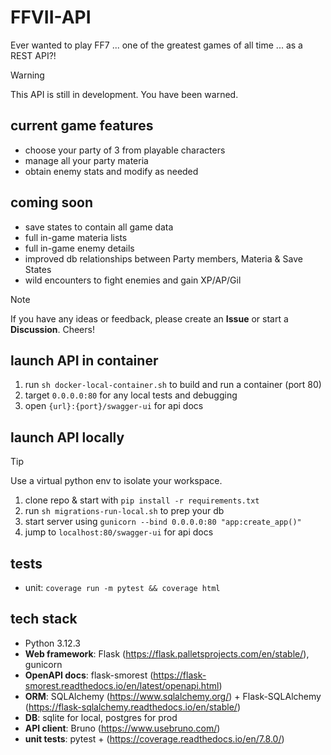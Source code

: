 # FFVII-API

Ever wanted to play FF7 ... one of the greatest games of all time ... as a REST API?! 

> [!WARNING]  
> This API is still in development. You have been warned.

## current game features

- choose your party of 3 from playable characters
- manage all your party materia 
- obtain enemy stats and modify as needed

## coming soon

- save states to contain all game data
- full in-game materia lists
- full in-game enemy details
- improved db relationships between Party members, Materia & Save States 
- wild encounters to fight enemies and gain XP/AP/Gil

> [!NOTE]  
> If you have any ideas or feedback, please create an **Issue** or start a **Discussion**. Cheers!

## launch API in container

1. run `sh docker-local-container.sh` to build and run a container (port 80)
2. target `0.0.0.0:80` for any local tests and debugging
3. open `{url}:{port}/swagger-ui` for api docs

## launch API locally

> [!TIP]  
> Use a virtual python env to isolate your workspace. 

1. clone repo & start with `pip install -r requirements.txt`
2. run `sh migrations-run-local.sh` to prep your db 
3. start server using `gunicorn --bind 0.0.0.0:80 "app:create_app()"`
4. jump to `localhost:80/swagger-ui` for api docs

## tests

- unit: `coverage run -m pytest && coverage html`

## tech stack

- Python 3.12.3
- **Web framework**: Flask (https://flask.palletsprojects.com/en/stable/), gunicorn
- **OpenAPI docs**: flask-smorest (https://flask-smorest.readthedocs.io/en/latest/openapi.html)
- **ORM**: SQLAlchemy (https://www.sqlalchemy.org/) + Flask-SQLAlchemy (https://flask-sqlalchemy.readthedocs.io/en/stable/)
- **DB**: sqlite for local, postgres for prod
- **API client**: Bruno (https://www.usebruno.com/)
- **unit tests**: pytest + (https://coverage.readthedocs.io/en/7.8.0/)